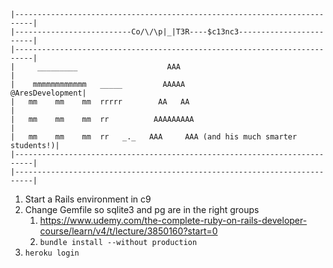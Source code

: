     |--------------------------------------------------------------------------|
    |--------------------------Co/\/\p|_|T3R----$c13nc3------------------------|
    |--------------------------------------------------------------------------| 
    |     _________                    AAA                                     |
    |    mmmmmmmmmmmm   _____         AAAAA                    @AresDevelopment|
    |   mm    mm    mm  rrrrr        AA   AA                                   |
    |   mm    mm    mm  rr          AAAAAAAAA                                  |
    |   mm    mm    mm  rr   _._   AAA     AAA (and his much smarter students!)|
    |--------------------------------------------------------------------------|
    |--------------------------------------------------------------------------|


1. Start a Rails environment in c9
2. Change Gemfile so sqlite3 and pg are in the right groups
    1. https://www.udemy.com/the-complete-ruby-on-rails-developer-course/learn/v4/t/lecture/3850160?start=0
    2. `bundle install --without production`
3. `heroku login`